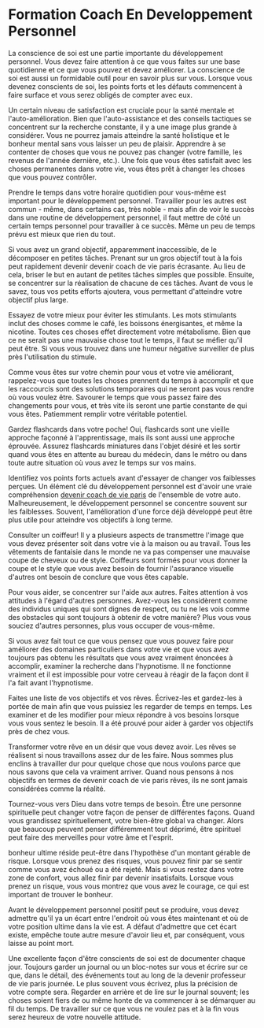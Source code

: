# Formation Coach En Developpement Personnel

La conscience de soi est une partie importante du développement personnel. Vous devez faire attention à ce que vous faites sur une base quotidienne et ce que vous pouvez et devez améliorer. La conscience de soi est aussi un formidable outil pour en savoir plus sur vous. Lorsque vous devenez conscients de soi, les points forts et les défauts commencent à faire surface et vous serez obligés de compter avec eux.

Un certain niveau de satisfaction est cruciale pour la santé mentale et l'auto-amélioration. Bien que l'auto-assistance et des conseils tactiques se concentrent sur la recherche constante, il y a une image plus grande à considérer. Vous ne pourrez jamais atteindre la santé holistique et le bonheur mental sans vous laisser un peu de plaisir. Apprendre à se contenter de choses que vous ne pouvez pas changer (votre famille, les revenus de l'année dernière, etc.). Une fois que vous êtes satisfait avec les choses permanentes dans votre vie, vous êtes prêt à changer les choses que vous pouvez contrôler.

Prendre le temps dans votre horaire quotidien pour vous-même est important pour le développement personnel. Travailler pour les autres est commun - même, dans certains cas, très noble - mais afin de voir le succès dans une routine de développement personnel, il faut mettre de côté un certain temps personnel pour travailler à ce succès. Même un peu de temps prévu est mieux que rien du tout.

Si vous avez un grand objectif, apparemment inaccessible, de le décomposer en petites tâches. Prenant sur un gros objectif tout à la fois peut rapidement devenir devenir coach de vie paris écrasante. Au lieu de cela, briser le but en autant de petites tâches simples que possible. Ensuite, se concentrer sur la réalisation de chacune de ces tâches. Avant de vous le savez, tous vos petits efforts ajoutera, vous permettant d'atteindre votre objectif plus large.

Essayez de votre mieux pour éviter les stimulants. Les mots stimulants inclut des choses comme le café, les boissons énergisantes, et même la nicotine. Toutes ces choses effet directement votre métabolisme. Bien que ce ne serait pas une mauvaise chose tout le temps, il faut se méfier qu'il peut être. Si vous vous trouvez dans une humeur négative surveiller de plus près l'utilisation du stimule.

Comme vous êtes sur votre chemin pour vous et votre vie améliorant, rappelez-vous que toutes les choses prennent du temps à accomplir et que les raccourcis sont des solutions temporaires qui ne seront pas vous rendre où vous voulez être. Savourer le temps que vous passez faire des changements pour vous, et très vite ils seront une partie constante de qui vous êtes. Patiemment remplir votre véritable potentiel.

Gardez flashcards dans votre poche! Oui, flashcards sont une vieille approche façonné à l'apprentissage, mais ils sont aussi une approche éprouvée. Assurez flashcards miniatures dans l'objet désiré et les sortir quand vous êtes en attente au bureau du médecin, dans le métro ou dans toute autre situation où vous avez le temps sur vos mains.

Identifiez vos points forts actuels avant d'essayer de changer vos faiblesses perçues. Un élément clé du développement personnel est d'avoir une vraie compréhension 
[devenir coach de vie paris](http://www.efdp-formations.fr/formation/coach-de-vie-developpement/) de l'ensemble de votre auto. Malheureusement, le développement personnel se concentre souvent sur les faiblesses. Souvent, l'amélioration d'une force déjà développé peut être plus utile pour atteindre vos objectifs à long terme.

Consulter un coiffeur! Il y a plusieurs aspects de transmettre l'image que vous devez présenter soit dans votre vie à la maison ou au travail. Tous les vêtements de fantaisie dans le monde ne va pas compenser une mauvaise coupe de cheveux ou de style. Coiffeurs sont formés pour vous donner la coupe et le style que vous avez besoin de fournir l'assurance visuelle d'autres ont besoin de conclure que vous êtes capable.

Pour vous aider, se concentrer sur l'aide aux autres. Faites attention à vos attitudes à l'égard d'autres personnes. Avez-vous les considèrent comme des individus uniques qui sont dignes de respect, ou tu ne les vois comme des obstacles qui sont toujours à obtenir de votre manière? Plus vous vous souciez d'autres personnes, plus vous occuper de vous-même.

Si vous avez fait tout ce que vous pensez que vous pouvez faire pour améliorer des domaines particuliers dans votre vie et que vous avez toujours pas obtenu les résultats que vous avez vraiment énoncées à accomplir, examiner la recherche dans l'hypnotisme. Il ne fonctionne vraiment et il est impossible pour votre cerveau à réagir de la façon dont il l'a fait avant l'hypnotisme.

Faites une liste de vos objectifs et vos rêves. Écrivez-les et gardez-les à portée de main afin que vous puissiez les regarder de temps en temps. Les examiner et de les modifier pour mieux répondre à vos besoins lorsque vous vous sentez le besoin. Il a été prouvé pour aider à garder vos objectifs près de chez vous.

Transformer votre rêve en un désir que vous devez avoir. Les rêves se réalisent si nous travaillons assez dur de les faire. Nous sommes plus enclins à travailler dur pour quelque chose que nous voulons parce que nous savons que cela va vraiment arriver. Quand nous pensons à nos objectifs en termes de devenir coach de vie paris rêves, ils ne sont jamais considérées comme la réalité.

Tournez-vous vers Dieu dans votre temps de besoin. Être une personne spirituelle peut changer votre façon de penser de différentes façons. Quand vous grandissez spirituellement, votre bien-être global va changer. Alors que beaucoup peuvent penser différemment tout déprimé, être spirituel peut faire des merveilles pour votre âme et l'esprit.

bonheur ultime réside peut-être dans l'hypothèse d'un montant gérable de risque. Lorsque vous prenez des risques, vous pouvez finir par se sentir comme vous avez échoué ou a été rejeté. Mais si vous restez dans votre zone de confort, vous allez finir par devenir insatisfaits. Lorsque vous prenez un risque, vous vous montrez que vous avez le courage, ce qui est important de trouver le bonheur.

Avant le développement personnel positif peut se produire, vous devez admettre qu'il ya un écart entre l'endroit où vous êtes maintenant et où de votre position ultime dans la vie est. A défaut d'admettre que cet écart existe, empêche toute autre mesure d'avoir lieu et, par conséquent, vous laisse au point mort.

Une excellente façon d'être conscients de soi est de documenter chaque jour. Toujours garder un journal ou un bloc-notes sur vous et écrire sur ce que, dans le détail, des événements tout au long de la devenir professeur de vie paris journée. Le plus souvent vous écrivez, plus la précision de votre compte sera. Regarder en arrière et de lire sur le journal souvent; les choses soient fiers de ou même honte de va commencer à se démarquer au fil du temps. De travailler sur ce que vous ne voulez pas et à la fin vous serez heureux de votre nouvelle attitude.
